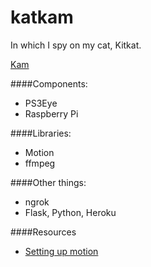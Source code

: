 katkam
======

In which I spy on my cat, Kitkat.

[Kam](http://katkam.herokuapp.com)

####Components:

- PS3Eye
- Raspberry Pi

####Libraries:

- Motion
- ffmpeg

####Other things:

- ngrok
- Flask, Python, Heroku

####Resources

- [Setting up motion](http://chris.gg/2012/07/using-a-ps3-eyetoy-with-the-raspberry-pi/)
